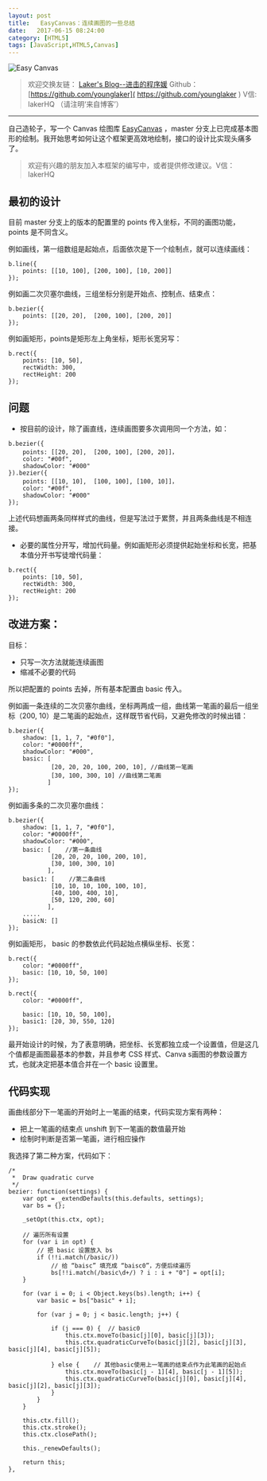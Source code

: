 ```yaml
---
layout: post
title:   EasyCanvas：连续画图的一些总结
date:   2017-06-15 08:24:00
category: [HTML5]
tags: [JavaScript,HTML5,Canvas]
---
```


![Easy Canvas][1]

<!--more-->

> 欢迎交换友链： [Laker's Blog--进击的程序媛]( http://laker.me/blog )
> Github：[https://github.com/younglaker]( https://github.com/younglaker )
> V信: lakerHQ （请注明‘来自博客’）

---

自己造轮子，写一个 Canvas 绘图库 [EasyCanvas][2] ，master 分支上已完成基本图形的绘制。我开始思考如何让这个框架更高效地绘制，接口的设计比实现头痛多了。

> 欢迎有兴趣的朋友加入本框架的编写中，或者提供修改建议。V信：lakerHQ

## 最初的设计

目前 master 分支上的版本的配置里的 points 传入坐标，不同的画图功能，points 是不同含义。

例如画线，第一组数组是起始点，后面依次是下一个绘制点，就可以连续画线：

```
b.line({
    points: [[10, 100], [200, 100], [10, 200]]
});
```

例如画二次贝塞尔曲线，三组坐标分别是开始点、控制点、结束点：

```
b.bezier({
    points: [[20, 20],  [200, 100], [200, 20]]
});
```

例如画矩形，points是矩形左上角坐标，矩形长宽另写：

```
b.rect({
    points: [10, 50],
    rectWidth: 300,
    rectHeight: 200
});
```

## 问题

- 按目前的设计，除了画直线，连续画图要多次调用同一个方法，如：

```
b.bezier({
    points: [[20, 20],  [200, 100], [200, 20]]，
    color: "#00f",
    shadowColor: "#000"
}).bezier({
    points: [[10, 10],  [100, 100], [100, 10]]，
    color: "#00f",
    shadowColor: "#000"
});
```

上述代码想画两条同样样式的曲线，但是写法过于累赘，并且两条曲线是不相连接。

- 必要的属性分开写，增加代码量。例如画矩形必须提供起始坐标和长宽，把基本值分开书写徒增代码量：

```
b.rect({
    points: [10, 50],
    rectWidth: 300,
    rectHeight: 200
});
```


## 改进方案：

目标：

- 只写一次方法就能连续画图
- 缩减不必要的代码

所以把配置的 points 去掉，所有基本配置由 basic 传入。

例如画一条连续的二次贝塞尔曲线，坐标两两成一组，曲线第一笔画的最后一组坐标（200, 10）是二笔画的起始点，这样既节省代码，又避免修改的时候出错：

```
b.bezier({
    shadow: [1, 1, 7, "#0f0"],
    color: "#0000ff",
    shadowColor: "#000",
    basic: [
            [20, 20, 20, 100, 200, 10], //曲线第一笔画
            [30, 100, 300, 10] //曲线第二笔画
           ]
});
```

例如画多条的二次贝塞尔曲线：

```
b.bezier({
    shadow: [1, 1, 7, "#0f0"],
    color: "#0000ff",
    shadowColor: "#000",
    basic: [    //第一条曲线
            [20, 20, 20, 100, 200, 10],
            [30, 100, 300, 10]
           ],
    basic1: [    //第二条曲线
            [10, 10, 10, 100, 100, 10],
            [40, 100, 400, 10],
            [50, 120, 200, 60]
           ],
    .....
    basicN: []
});
```

例如画矩形， basic 的参数依此代码起始点横纵坐标、长宽：

```
b.rect({
    color: "#0000ff",
    basic: [10, 10, 50, 100]
});

b.rect({
    color: "#0000ff",

    basic: [10, 10, 50, 100],
    basic1: [20, 30, 550, 120]
});
```

最开始设计的时候，为了表意明确，把坐标、长宽都独立成一个设置值，但是这几个值都是画图最基本的参数，并且参考 CSS 样式、Canva s画图的参数设置方式，也就决定把基本值合并在一个 basic 设置里。

## 代码实现

画曲线部分下一笔画的开始时上一笔画的结束，代码实现方案有两种：

- 把上一笔画的结束点 unshift 到下一笔画的数值最开始
- 绘制时判断是否第一笔画，进行相应操作

我选择了第二种方案，代码如下：

```
/*
 *  Draw quadratic curve
 */
bezier: function(settings) {
	var opt = _extendDefaults(this.defaults, settings);
	var bs = {};

	_setOpt(this.ctx, opt);

	// 遍历所有设置
	for (var i in opt) {
		// 把 basic 设置放入 bs
		if (!!i.match(/basic/))
			// 给 “baisc” 填充成 “baisc0”，方便后续遍历
			bs[!!i.match(/basic\d+/) ? i : i + "0"] = opt[i];
	}

	for (var i = 0; i < Object.keys(bs).length; i++) {
		var basic = bs["basic" + i];

		for (var j = 0; j < basic.length; j++) {

			if (j === 0) {	// basic0
				this.ctx.moveTo(basic[j][0], basic[j][3]);
				this.ctx.quadraticCurveTo(basic[j][2], basic[j][3], basic[j][4], basic[j][5]);

			} else {	// 其他basic使用上一笔画的结束点作为此笔画的起始点
				this.ctx.moveTo(basic[j - 1][4], basic[j - 1][5]);
				this.ctx.quadraticCurveTo(basic[j][0], basic[j][4], basic[j][2], basic[j][3]);
			}
		}
	}

	this.ctx.fill();
	this.ctx.stroke();
	this.ctx.closePath();

	this._renewDefaults();

	return this;
},
```

  [1]: http://77g54f.com1.z0.glb.clouddn.com/bgt-20170615.png?imageView2/1/q/100|watermark/1/image/aHR0cDovLzc3ZzU0Zi5jb20xLnowLmdsYi5jbG91ZGRuLmNvbS9sYWtlcjEucG5n/dissolve/100/gravity/South/dy/10
  [2]: https://github.com/younglaker/EasyCanvas

